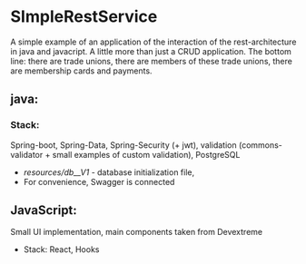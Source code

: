 # SImpleRestService
A simple example of an application of the interaction of the rest-architecture in java and javacript. A little more than just a CRUD application. The bottom line: there are trade unions, there are members of these trade unions, there are membership cards and payments.

## java:
### Stack: 
  Spring-boot, Spring-Data, Spring-Security (+ jwt), validation (commons-validator + small examples of custom validation), PostgreSQL

* *resources/db__V1* - database initialization file,
* For convenience, Swagger is connected

## JavaScript:
Small UI implementation, main components taken from Devextreme
* Stack: React, Hooks
